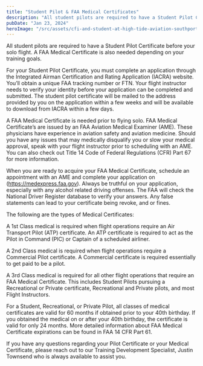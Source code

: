 ```yaml
---
title: "Student Pilot & FAA Medical Certificates"
description: "All student pilots are required to have a Student Pilot Certificate before your solo flight. A FAA Medical Certificate is also needed depending on your training goals."
pubDate: "Jan 23, 2024"
heroImage: "/src/assets/cfi-and-student-at-high-tide-aviation-southport-nc.jpg"
---
```


All student pilots are required to have a Student Pilot Certificate before your solo flight. A FAA Medical Certificate is also needed depending on your training goals.

For your Student Pilot Certificate, you must complete an application through the Integrated Airman Certification and Rating Application (IACRA) website. You’ll obtain a unique FAA tracking number or FTN. Your flight instructor needs to verify your identity before your application can be completed and submitted. The student pilot certificate will be mailed to the address provided by you on the application within a few weeks and will be available to download from IACRA within a few days.

A FAA Medical Certificate is needed prior to flying solo. FAA Medical Certificate’s are issued by an FAA Aviation Medical Examiner (AME). These physicians have experience in aviation safety and aviation medicine. Should you have any issues that may medically disqualify you or slow your medical approval, speak with your flight instructor prior to scheduling with an AME. You can also check out Title 14 Code of Federal Regulations (CFR) Part 67 for more information.

When you are ready to acquire your FAA Medical Certificate, schedule an appointment with an AME and complete your application on (https://medexpress.faa.gov). Always be truthful on your application, especially with any alcohol related driving offenses. The FAA will check the National Driver Register database to verify your answers. Any false statements can lead to your certificate being revoke, and or fines.

The following are the types of Medical Certificates:

A 1st Class medical is required when flight operations require an Air Transport Pilot (ATP) certificate. An ATP certificate is required to act as the Pilot in Command (PIC) or Captain of a scheduled airliner.

A 2nd Class medical is required when flight operations require a Commercial Pilot certificate. A Commercial certificate is required essentially to get paid to be a pilot.

A 3rd Class medical is required for all other flight operations that require an FAA Medical Certificate. This includes Student Pilots pursuing a Recreational or Private certificate, Recreational and Private pilots, and most Flight Instructors.

For a Student, Recreational, or Private Pilot, all classes of medical certificates are valid for 60 months if obtained prior to your 40th birthday. If you obtained the medical on or after your 40th birthday, the certificate is valid for only 24 months. More detailed information about FAA Medical Certificate expirations can be found in FAA 14 CFR Part 61.

If you have any questions regarding your Pilot Certificate or your Medical Certificate, please reach out to our Training Development Specialist, Justin Townsend who is always available to assist you.
